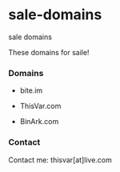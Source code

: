 # sale-domains
sale domains

These domains for saile!
### Domains

- bite.im

- ThisVar.com

- BinArk.com

### Contact
Contact me: thisvar[at]live.com
